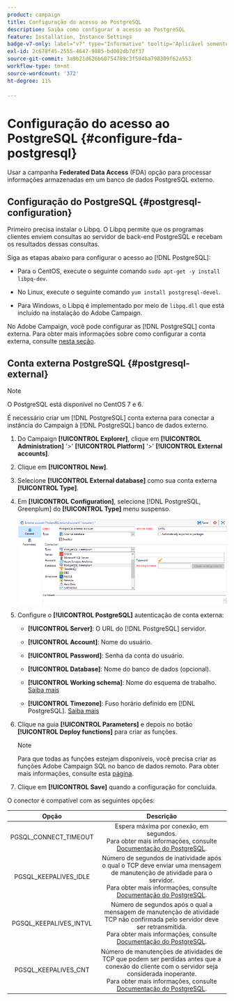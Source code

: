 ```yaml
---
product: campaign
title: Configuração do acesso ao PostgreSQL
description: Saiba como configurar o acesso ao PostgreSQL
feature: Installation, Instance Settings
badge-v7-only: label="v7" type="Informative" tooltip="Aplicável somente ao Campaign Classic v7"
exl-id: 2c678f45-2555-4647-9885-bd002db7df37
source-git-commit: 3a9b21d626b60754789c3f594ba798309f62a553
workflow-type: tm+mt
source-wordcount: '372'
ht-degree: 11%

---
```


# Configuração do acesso ao PostgreSQL {#configure-fda-postgresql}



Usar a campanha **Federated Data Access** (FDA) opção para processar informações armazenadas em um banco de dados PostgreSQL externo.

## Configuração do PostgreSQL {#postgresql-configuration}

Primeiro precisa instalar o Libpq. O Libpq permite que os programas clientes enviem consultas ao servidor de back-end PostgreSQL e recebam os resultados dessas consultas.

Siga as etapas abaixo para configurar o acesso ao [!DNL PostgreSQL]:

* Para o CentOS, execute o seguinte comando `sudo apt-get -y install libpq-dev`.

* No Linux, execute o seguinte comando `yum install postgresql-devel`.

* Para Windows, o Libpq é implementado por meio de `libpq.dll` que está incluído na instalação do Adobe Campaign.

No Adobe Campaign, você pode configurar as [!DNL PostgreSQL] conta externa. Para obter mais informações sobre como configurar a conta externa, consulte [nesta seção](#postgresql-external).

## Conta externa PostgreSQL {#postgresql-external}

>[!NOTE]
>
> O PostgreSQL está disponível no CentOS 7 e 6.

É necessário criar um [!DNL PostgreSQL] conta externa para conectar a instância do Campaign à [!DNL PostgreSQL] banco de dados externo.

1. Do Campaign **[!UICONTROL Explorer]**, clique em **[!UICONTROL Administration]** &#39;>&#39; **[!UICONTROL Platform]** &#39;>&#39; **[!UICONTROL External accounts]**.

1. Clique em **[!UICONTROL New]**.

1. Selecione **[!UICONTROL External database]** como sua conta externa **[!UICONTROL Type]**.

1. Em **[!UICONTROL Configuration]**, selecione [!DNL PostgreSQL, Greenplum] do **[!UICONTROL Type]** menu suspenso.

   ![](assets/postgresql_1.png)

1. Configure o **[!UICONTROL PostgreSQL]** autenticação de conta externa:

   * **[!UICONTROL Server]**: O URL do [!DNL PostgreSQL] servidor.

   * **[!UICONTROL Account]**: Nome do usuário.

   * **[!UICONTROL Password]**: Senha da conta do usuário.

   * **[!UICONTROL Database]**: Nome do banco de dados (opcional).

   * **[!UICONTROL Working schema]**: Nome do esquema de trabalho. [Saiba mais](https://www.postgresql.org/docs/current/ddl-schemas.html)

   * **[!UICONTROL Timezone]**: Fuso horário definido em [!DNL PostgreSQL]. [Saiba mais](https://www.postgresql.org/docs/7.2/timezones.html)

1. Clique na guia **[!UICONTROL Parameters]** e depois no botão **[!UICONTROL Deploy functions]** para criar as funções.

   >[!NOTE]
   >
   >Para que todas as funções estejam disponíveis, você precisa criar as funções Adobe Campaign SQL no banco de dados remoto. Para obter mais informações, consulte esta [página](../../configuration/using/adding-additional-sql-functions.md).

1. Clique em **[!UICONTROL Save]** quando a configuração for concluída.

O conector é compatível com as seguintes opções:

| Opção | Descrição |
|:-:|:-:|
| PGSQL_CONNECT_TIMEOUT | Espera máxima por conexão, em segundos. <br>Para obter mais informações, consulte [Documentação do PostgreSQL](https://www.postgresql.org/docs/12/libpq-connect.html#LIBPQ-CONNECT-CONNECT-TIMEOUT). |
| PGSQL_KEEPALIVES_IDLE | Número de segundos de inatividade após o qual o TCP deve enviar uma mensagem de manutenção de atividade para o servidor. <br>Para obter mais informações, consulte [Documentação do PostgreSQL](https://www.postgresql.org/docs/12/libpq-connect.html#LIBPQ-KEEPALIVES-IDLE). |
| PGSQL_KEEPALIVES_INTVL | Número de segundos após o qual a mensagem de manutenção de atividade TCP não confirmada pelo servidor deve ser retransmitida.  <br>Para obter mais informações, consulte [Documentação do PostgreSQL](https://www.postgresql.org/docs/12/libpq-connect.html#LIBPQ-KEEPALIVES-INTERVAL). |
| PGSQL_KEEPALIVES_CNT | Número de manutenções de atividades de TCP que podem ser perdidas antes que a conexão do cliente com o servidor seja considerada inoperante. <br>Para obter mais informações, consulte [Documentação do PostgreSQL](https://www.postgresql.org/docs/12/libpq-connect.html#LIBPQ-KEEPALIVES-COUNT). |
